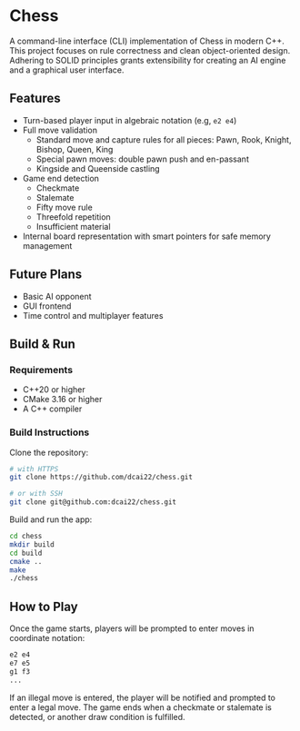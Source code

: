 # Chess
A command-line interface (CLI) implementation of Chess in modern C++.
This project focuses on rule correctness and clean object-oriented design.
Adhering to SOLID principles grants extensibility for creating an AI engine and a graphical user interface.

## Features
- Turn-based player input in algebraic notation (e.g, `e2 e4`)
- Full move validation
  - Standard move and capture rules for all pieces: Pawn, Rook, Knight, Bishop, Queen, King
  - Special pawn moves: double pawn push and en-passant
  - Kingside and Queenside castling
- Game end detection
  - Checkmate
  - Stalemate
  - Fifty move rule
  - Threefold repetition
  - Insufficient material
- Internal board representation with smart pointers for safe memory management

## Future Plans
- Basic AI opponent
- GUI frontend
- Time control and multiplayer features

## Build & Run
### Requirements
- C++20 or higher
- CMake 3.16 or higher
- A C++ compiler

### Build Instructions
Clone the repository:
```bash
# with HTTPS
git clone https://github.com/dcai22/chess.git

# or with SSH
git clone git@github.com:dcai22/chess.git
```
Build and run the app:
```bash
cd chess
mkdir build
cd build
cmake ..
make
./chess
```

## How to Play
Once the game starts, players will be prompted to enter moves in coordinate notation:
```txt
e2 e4
e7 e5
g1 f3
...
```
If an illegal move is entered, the player will be notified and prompted to enter a legal move.
The game ends when a checkmate or stalemate is detected, or another draw condition is fulfilled.
